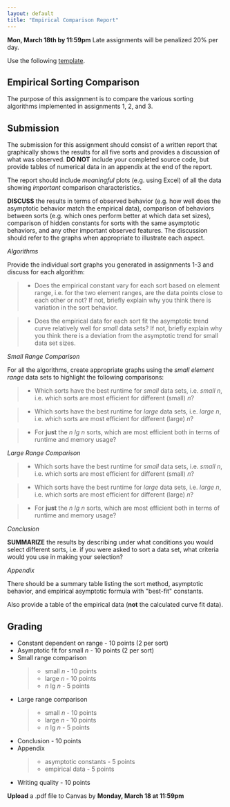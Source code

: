 ```yaml
---
layout: default
title: "Empirical Comparison Report"
---
```


**Mon, March 18th by 11:59pm** Late assignments will be penalized 20% per day.

Use the following [template](template.docx).

## Empirical Sorting Comparison

The purpose of this assignment is to compare the various sorting algorithms implemented in assignments 1, 2, and 3.

## Submission

The submission for this assignment should consist of a written report that graphically shows the results for all five sorts and provides a discussion of what was observed. **DO NOT** include your completed source code, but provide tables of numerical data in an appendix at the end of the report.

The report should include *meaningful* plots (e.g. using Excel) of all the data showing *important* comparison characteristics. 
	
**DISCUSS** the results in terms of observed behavior (e.g. how well does the asymptotic behavior match the empirical data), comparison of behaviors between sorts (e.g. which ones perform better at which data set sizes), comparison of hidden constants for sorts with the same asymptotic behaviors, and any other important observed features. The discussion should refer to the graphs when appropriate to illustrate each aspect. 

*Algorithms*

Provide the individual sort graphs you generated in assignments 1-3 and discuss for each algorithm:

>-   Does the empirical constant vary for each sort based on element range, i.e. for the two element ranges, are the data points close to each other or not? If not, briefly explain why you think there is variation in the sort behavior.

>-   Does the empirical data for each sort fit the asymptotic trend curve relatively well for *small* data sets? If not, briefly explain why you think there is a deviation from the asymptotic trend for small data set sizes.

*Small Range Comparison*

For all the algorithms, create appropriate graphs using the *small element range* data sets to highlight the following comparisons:

>-   Which sorts have the best runtime for *small* data sets, i.e. *small n*, i.e. which sorts are most efficient for different (small) *n*?

>-   Which sorts have the best runtime for *large* data sets, i.e. *large n*, i.e. which sorts are most efficient for different (large) *n*?

>-   For **just** the *n lg n* sorts, which are most efficient both in terms of runtime and memory usage? 

*Large Range Comparison*

>-   Which sorts have the best runtime for *small* data sets, i.e. *small n*, i.e. which sorts are most efficient for different (small) *n*?


>-   Which sorts have the best runtime for *large* data sets, i.e. *large n*, i.e. which sorts are most efficient for different (large) *n*?

>-   For **just** the *n lg n* sorts, which are most efficient both in terms of runtime and memory usage? 

*Conclusion*

**SUMMARIZE** the results by describing under what conditions you would select different sorts, i.e. if you were asked to sort a data set, what criteria would you use in making your selection?

*Appendix*

There should be a summary table listing the sort method, asymptotic behavior, and empirical asymptotic formula with "best-fit" constants.

Also provide a table of the empirical data (**not** the calculated curve fit data).

## Grading

-   Constant dependent on range - 10 points (2 per sort)
-   Asymptotic fit for small *n* - 10 points (2 per sort)
-   Small range comparison
    > -   small *n* - 10 points
    > -   large *n* - 10 points
    > -   *n* lg *n* - 5 points
-   Large range comparison
    > -   small *n* - 10 points
    > -   large *n* - 10 points
    > -   *n* lg *n* - 5 points
-   Conclusion - 10 points
-   Appendix
    > -   asymptotic constants - 5 points
    > -   empirical data - 5 points
-   Writing quality - 10 points

**Upload** a .pdf file to Canvas by **Monday, March 18 at 11:59pm**
